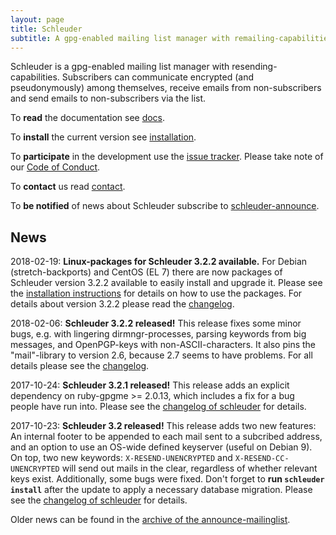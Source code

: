 ```yaml
---
layout: page
title: Schleuder
subtitle: A gpg-enabled mailing list manager with remailing-capabilities.
---
```


Schleuder is a gpg-enabled mailing list manager with resending-capabilities. Subscribers can communicate encrypted (and pseudonymously) among themselves, receive emails from non-subscribers and send emails to non-subscribers via the list.

To **read** the documentation see [docs](docs/).

To **install** the current version see [installation](docs/#installation).

To **participate** in the development use the [issue tracker](https://0xacab.org/schleuder/schleuder/issues). Please take note of our [Code of Conduct](https://0xacab.org/schleuder/schleuder/blob/master/CODE_OF_CONDUCT.md).

To **contact** us read [contact](contact.html).

To **be notified** of news about Schleuder subscribe to [schleuder-announce](https://lists.nadir.org/mailman/listinfo/schleuder-announce).

## News

2018-02-19: **Linux-packages for Schleuder 3.2.2 available.** For Debian (stretch-backports) and CentOS (EL 7) there are now packages of Schleuder version 3.2.2 available to easily install and upgrade it. Please see the [installation instructions](https://schleuder.nadir.org/docs/#installation) for details on how to use the packages. For details about version 3.2.2 please read the [changelog](https://0xacab.org/schleuder/schleuder/blob/master/CHANGELOG.md#322-2018-02-06).

2018-02-06: **Schleuder 3.2.2 released!** This release fixes some minor bugs, e.g. with lingering dirmngr-processes, parsing keywords from big messages, and OpenPGP-keys with non-ASCII-characters. It also pins the "mail"-library to version 2.6, because 2.7 seems to have problems. For all details please see the [changelog](https://0xacab.org/schleuder/schleuder/blob/master/CHANGELOG.md#322-2018-02-06).

2017-10-24: **Schleuder 3.2.1 released!** This release adds an explicit dependency on ruby-gpgme >= 2.0.13, which includes a fix for a bug people have run into. Please see the [changelog of schleuder](https://0xacab.org/schleuder/schleuder/blob/master/CHANGELOG.md#321-2017-10-24) for details.

2017-10-23: **Schleuder 3.2 released!** This release adds two new features: An internal footer to be appended to each mail sent to a subcribed address, and an option to use an OS-wide defined keyserver (useful on Debian 9). On top, two new keywords: `X-RESEND-UNENCRYPTED` and `X-RESEND-CC-UNENCRYPTED` will send out mails in the clear, regardless of whether relevant keys exist. Additionally, some bugs were fixed. Don't forget to **run `schleuder install`** after the update to apply a necessary database migration. Please see the [changelog of schleuder](https://0xacab.org/schleuder/schleuder/blob/master/CHANGELOG.md#320-2017-10-23) for details.


Older news can be found in the [archive of the announce-mailinglist](https://lists.nadir.org/pipermail/schleuder-announce/).

